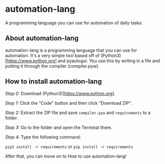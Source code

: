 # automation-lang
A programming language you can use for automation of daily tasks.

## About automation-lang
automation-lang is a programming language that you can use for automation. It's a very simple tool based off of (Python3)[https://www.python.org] and pyautogui. You use this by writing in a file and putting it through the compiler (compiler.pyw).

## How to install automation-lang

*Step 0:* Download (Python3)[https://www.python.org].

*Step 1:* Click the "Code" button and then click "Download ZIP".

*Step 2:* Extract the ZIP file and save ``compiler.pyw`` and ``requirements`` to a folder.

*Step 3:* Go to the folder and open the Terminal there.

*Step 4:* Type the following command:

``pip3 install -r requirements`` or ``pip install -r requirements``

After that, you can move on to How to use automation-lang!
